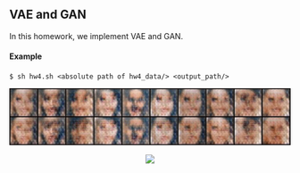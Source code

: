 ## VAE and GAN

In this homework, we implement VAE and GAN.

#### Example
```
$ sh hw4.sh <absolute path of hw4_data/> <output_path/>
```

<p align="center">
    <img src="ACGAN_2.gif" width="640"\>
</p>

<p align="center">
    <img src="GAN_4.gif" width="640"\>
</p>
